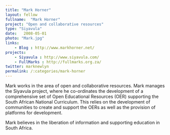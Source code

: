 ```yaml
---
title: "Mark Horner"
layout: fellow
fullname:  "Mark Horner"
project: "Open and collaborative resources"
type: "Siyavula"
date:   2008-05-01
photo: "Mark.jpg"
links:
    - Blog : http://www.markhorner.net/
projects:
    - Siyavula : http://www.siyavula.com/
    - FullMarks : http://fullmarks.org.za/
twitter: marknewlyn
permalink: /:categories/mark-horner
---
```

Mark works in the area of open and collaborative resources. Mark manages the Siyavula project, where he co-ordinates the development of a comprehensive set of Open Educational Resources (OER) supporting the South African National Curriculum. This relies on the development of communities to create and support the OERs as well as the provision of platforms for development.

Mark believes in the liberation of information and supporting education in South Africa.
